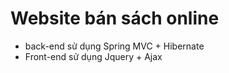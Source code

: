 # Website bán sách online
- back-end sử dụng Spring MVC + Hibernate
- Front-end sử dụng Jquery + Ajax
